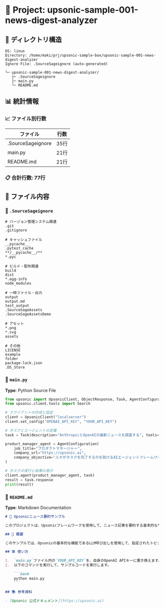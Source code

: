 # 📁 Project: upsonic-sample-001-news-digest-analyzer

## 🌳 ディレクトリ構造

```plaintext
OS: linux
Directory: /home/maki/prj/upsonic-sample-box/upsonic-sample-001-news-digest-analyzer
Ignore File: .SourceSageignore (auto-generated)

└─ upsonic-sample-001-news-digest-analyzer/
   ├─ .SourceSageignore
   ├─ main.py
   └─ README.md
```

## 📊 統計情報

### 📈 ファイル別行数

| ファイル | 行数 |
|---------|------|
| .SourceSageignore | 35行 |
| main.py | 21行 |
| README.md | 21行 |

### 📋 合計行数: 77行


## 📄 ファイル内容

### 📝 `.SourceSageignore`

```
# バージョン管理システム関連
.git
.gitignore

# キャッシュファイル
__pycache__
.pytest_cache
**/__pycache__/**
*.pyc

# ビルド・配布関連
build
dist
*.egg-info
node_modules

# 一時ファイル・出力
output
output.md
test_output
.SourceSageAssets
.SourceSageAssetsDemo

# アセット
*.png
*.svg
assets

# その他
LICENSE
example
folder
package-lock.json
.DS_Store

```

### 📝 `main.py`

**Type**: Python Source File

```py
from upsonic import UpsonicClient, ObjectResponse, Task, AgentConfiguration
from upsonic.client.tools import Search

# クライアントの作成と設定
client = UpsonicClient("localserver")
client.set_config("OPENAI_API_KEY", "YOUR_API_KEY")

# タスクとエージェントの定義
task = Task(description="AnthropicとOpenAIの最新ニュースを調査する", tools=[Search])

product_manager_agent = AgentConfiguration(
    job_title="プロダクトマネージャー",
    company_url="https://upsonic.ai",
    company_objective="人々がタスクを完了するのを助けるAIエージェントフレームワークを構築する",
)

# タスクの実行と結果の表示
client.agent(product_manager_agent, task)
result = task.response
print(result)

```

### 📝 `README.md`

**Type**: Markdown Documentation

```md
# 📰 Upsonicニュース要約サンプル

このプロジェクトは、Upsonicフレームワークを使用して、ニュース記事を要約する基本的なサンプルです。

## 🚀 概要

このサンプルでは、Upsonicの基本的な機能であるLLM呼び出しを使用して、指定されたトピックに関する最新のニュース記事を検索し、要約します。

## 🛠️ 使い方

1.  `main.py`ファイル内の`YOUR_API_KEY`を、自身のOpenAI APIキーに置き換えます。
2.  以下のコマンドを実行して、サンプルコードを実行します。

    ```bash
    python main.py
    ```

## 📚 参考資料

- [Upsonic 公式ドキュメント](https://upsonic.ai)

```
